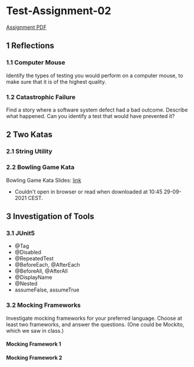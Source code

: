 # Test-Assignment-02

[Assignment PDF](https://github.com/FrederikBlem/Test-Assignment-02/blob/main/assignment-02.pdf)

## 1 Reflections

### 1.1 Computer Mouse
Identify the types of testing you would perform on a computer mouse, to make sure 
that it is of the highest quality. 

### 1.2 Catastrophic Failure
Find a story where a software system defect had a bad outcome. Describe what 
happened. Can you identify a test that would have prevented it? 

## 2 Two Katas

### 2.1 String Utility

### 2.2 Bowling Game Kata
Bowling Game Kata Slides: <a href="http://butunclebob.com/files/downloads/Bowling%20Game%20Kata.ppt">link</a>
- Couldn't open in browser or read when downloaded at 10:45 29-09-2021 CEST.

## 3 Investigation of Tools

### 3.1 JUnit5
* @Tag 
* @Disabled 
* @RepeatedTest 
* @BeforeEach, @AfterEach 
* @BeforeAll, @AfterAll 
* @DisplayName 
* @Nested 
* assumeFalse, assumeTrue

### 3.2 Mocking Frameworks
Investigate mocking frameworks for your preferred language. Choose at least two 
frameworks, and answer the questions. (One could be Mockito, which we saw in class.)

#### Mocking Framework 1

#### Mocking Framework 2
